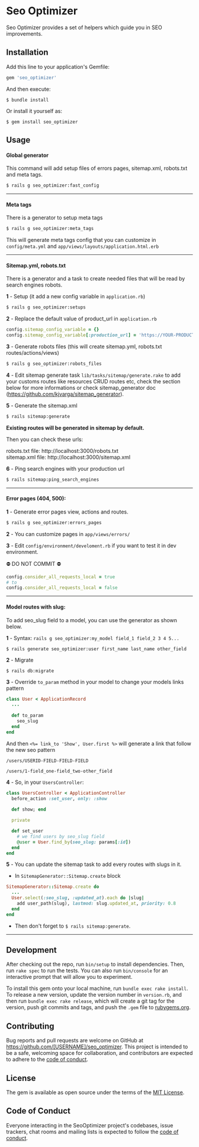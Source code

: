 # Seo Optimizer

Seo Optimizer provides a set of helpers which guide you in SEO improvements.

## Installation

Add this line to your application's Gemfile:

```ruby
gem 'seo_optimizer'
```

And then execute:

    $ bundle install

Or install it yourself as:

    $ gem install seo_optimizer

## Usage


#### Global generator

This command will add setup files of errors pages, sitemap.xml, robots.txt and meta tags.

```bash
$ rails g seo_optimizer:fast_config
```    
______________

#### Meta tags

There is a generator to setup meta tags

```bash
$ rails g seo_optimizer:meta_tags
```    

This will generate meta tags config that you can customize in `config/meta.yml` and `app/views/layouts/application.html.erb`

______________

#### Sitemap.yml, robots.txt

There is a generator and a task to create needed files that will be read by search engines robots.

**1** - Setup (it add a new config variable in `application.rb`)

```bash
$ rails g seo_optimizer:setups
```    
**2** - Replace the default value of product_url in `application.rb`  

```ruby
config.sitemap_config_variable = {}
config.sitemap_config_variable[:production_url] = 'https://YOUR-PRODUCTION-URL.com'
```

**3** - Generate robots files (this will create sitemap.yml, robots.txt routes/actions/views)

```bash
$ rails g seo_optimizer:robots_files
```

**4** - Edit sitemap generate task `lib/tasks/sitemap/generate.rake` to add your customs routes like resources CRUD 
    routes etc, check the section below for more informations or check sitemap_generator 
    doc (https://github.com/kjvarga/sitemap_generator).

**5** - Generate the sitemap.xml
```bash
$ rails sitemap:generate
```
**Existing routes will be generated in sitemap by default.**

Then you can check these urls: 

robots.txt file: http://localhost:3000/robots.txt  
sitemap.xml file: http://localhost:3000/sitemap.xml

**6** - Ping search engines with your production url

```bash
$ rails sitemap:ping_search_engines
```

______________

#### Error pages (404, 500):
 
**1** - Generate error pages view, actions and routes.
```bash
$ rails g seo_optimizer:errors_pages
```

**2** - You can customize pages in `app/views/errors/`

**3** - Edit `config/environment/develoment.rb` if you want to test it in dev environment.

⛔️ DO NOT COMMIT ⛔️

```ruby
config.consider_all_requests_local = true
# to 
config.consider_all_requests_local = false 
```
_________________

#### Model routes with slug:

To add seo_slug field to a model, you can use the generator as shown below.

**1** - Syntax:
`rails g seo_optimizer:my_model field_1 field_2 3 4 5...`

    $ rails generate seo_optimizer:user first_name last_name other_field
    
**2** - Migrate

    $ rails db:migrate    
    
**3** - Override `to_param` method in your model to change your models links pattern

````ruby
class User < ApplicationRecord
  ...
  
  def to_param
    seo_slug
  end
end
````

And then `<%= link_to 'Show', User.first %>` will generate a link that follow the new seo pattern

`/users/USERID-FIELD-FIELD-FIELD`


`/users/1-field_one-field_two-other_field`


**4** - So, in your `UsersController`:

```ruby
class UsersController < ApplicationController
  before_action :set_user, only: :show
  
  def show; end

  private

  def set_user
    # we find users by seo_slug field 
    @user = User.find_by(seo_slug: params[:id])
  end
end
```

**5** - You can update the sitemap task to add every routes with slugs in it.

- In `SitemapGenerator::Sitemap.create` block

```ruby
SitemapGenerator::Sitemap.create do
  ...
  User.select(:seo_slug, :updated_at).each do |slug|
    add user_path(slug), lastmod: slug.updated_at, priority: 0.8
  end
end
```

- Then don't forget to `$ rails sitemap:generate`.

_________________
 
## Development

After checking out the repo, run `bin/setup` to install dependencies. Then, run `rake spec` to run the tests. You can also run `bin/console` for an interactive prompt that will allow you to experiment.

To install this gem onto your local machine, run `bundle exec rake install`. To release a new version, update the version number in `version.rb`, and then run `bundle exec rake release`, which will create a git tag for the version, push git commits and tags, and push the `.gem` file to [rubygems.org](https://rubygems.org).

## Contributing

Bug reports and pull requests are welcome on GitHub at https://github.com/[USERNAME]/seo_optimizer. This project is intended to be a safe, welcoming space for collaboration, and contributors are expected to adhere to the [code of conduct](https://github.com/[USERNAME]/seo_optimizer/blob/master/CODE_OF_CONDUCT.md).


## License

The gem is available as open source under the terms of the [MIT License](https://opensource.org/licenses/MIT).

## Code of Conduct

Everyone interacting in the SeoOptimizer project's codebases, issue trackers, chat rooms and mailing lists is expected to follow the [code of conduct](https://github.com/[USERNAME]/seo_optimizer/blob/master/CODE_OF_CONDUCT.md).
